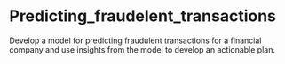# Predicting_fraudelent_transactions
Develop a model for predicting fraudulent transactions for a  financial company and use insights from the model to develop an actionable plan.
